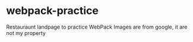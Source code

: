 # webpack-practice
Restauraunt landpage to practice WebPack
Images are from google, it are not my property
